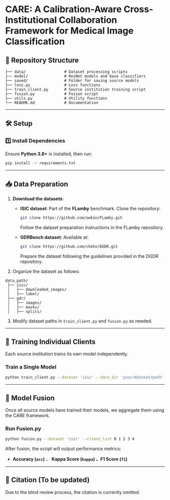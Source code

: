# CARE: A Calibration-Aware Cross-Institutional Collaboration Framework for Medical Image Classification


## 📂 Repository Structure

```
├── data/                 # Dataset processing scripts
├── model/                # ResNet models and base classifiers
├── saved/                # Folder for saving source models
├── loss.py               # Loss functions
├── train_client.py       # Source institution training script
├── fusion.py             # Fusion script
├── utils.py              # Utility functions
└── README.md             # Documentation
```

---

## 🛠 Setup

### **1️⃣ Install Dependencies**
Ensure **Python 3.8+** is installed, then run:

```bash
pip install -r requirements.txt
```

---

## 📥 Data Preparation

1. **Download the datasets**:
   
   - **ISIC dataset**: Part of the **FLamby** benchmark. Clone the repository:
     
     ```bash
     git clone https://github.com/owkin/FLamby.git
     ```
     Follow the dataset preparation instructions in the FLamby repository.
     
   - **GDRBench dataset**: Available at:
     
     ```bash
     git clone https://github.com/chehx/DGDR.git
     ```
     Prepare the dataset following the guidelines provided in the DGDR repository.


2. Organize the dataset as follows:
```
data_path/
 ├── isic/
 │   ├── downloaded_images/
 │   ├── label/
 ├── gdr/
 │   ├── images/
 │   ├── masks/
 │   ├── splits/
```

3. Modify dataset paths in `train_client.py` and `fusion.py` as needed.

---

## 🚀 Training Individual Clients

Each source institution trains its own model independently.

### **Train a Single Model**
```bash
python train_client.py --dataset 'isic' --data_dir 'your/dataset/path' --client_idx 0 --epochs 100 --model 'resnet18' --loss 'entropy_loss'
```

---

## 🔄 Model Fusion

Once all source models have trained their models, we aggregate them using the CARE framework.

### **Run Fusion.py**
```bash
python fusion.py --dataset 'isic' --client_list 0 1 2 3 4
```

After fusion, the script will output performance metrics:

- **Accuracy (`acc`)** 、 **Kappa Score (`kappa`) 、F1 Score (`f1`)**

---

## 📜 Citation (To be updated)
Due to the blind review process, the citation is currently omitted.
